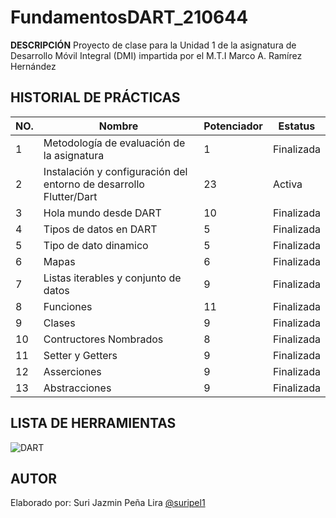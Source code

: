 # FundamentosDART_210644


**DESCRIPCIÓN**
Proyecto de clase para la Unidad 1 de la asignatura de Desarrollo Móvil Integral (DMI) impartida por el M.T.I Marco A. Ramírez Hernández

## HISTORIAL DE PRÁCTICAS

| NO. | Nombre | Potenciador | Estatus| 
|--|--|--|--|
|1|Metodología de evaluación de la asignatura|1|Finalizada|
|2| Instalación y configuración del entorno de desarrollo Flutter/Dart|23|Activa|
|3| Hola mundo desde DART|10|Finalizada|
|4| Tipos de datos en DART|5|Finalizada|
|5| Tipo de dato dinamico|5|Finalizada|
|6| Mapas|6|Finalizada|
|7| Listas iterables y conjunto de datos|9|Finalizada|
|8| Funciones |11 |Finalizada|
|9| Clases |9|Finalizada|
|10| Contructores Nombrados |8|Finalizada|
|11| Setter y Getters |9|Finalizada|
|12| Asserciones |9|Finalizada|
|13| Abstracciones |9|Finalizada|



## LISTA DE HERRAMIENTAS
![DART](https://img.shields.io/badge/Dart-0175C2?style=for-the-badge&logo=dart&logoColor=white)


## AUTOR 
Elaborado por: Suri Jazmin Peña Lira [@suripel1](https://github.com/Suripel1)